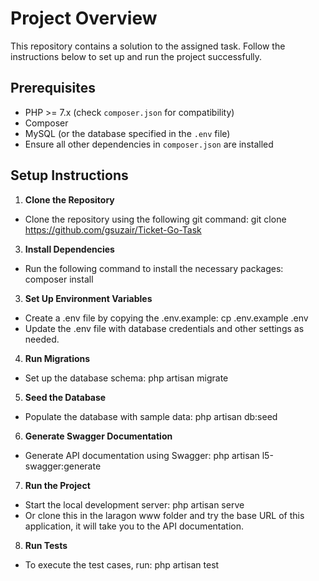 # Project Overview

This repository contains a solution to the assigned task. Follow the instructions below to set up and run the project successfully.

## Prerequisites

- PHP >= 7.x (check `composer.json` for compatibility)
- Composer
- MySQL (or the database specified in the `.env` file)
- Ensure all other dependencies in `composer.json` are installed

## Setup Instructions

1. **Clone the Repository**
- Clone the repository using the following git command:
  git clone https://github.com/gsuzair/Ticket-Go-Task
3. **Install Dependencies**
- Run the following command to install the necessary packages:
  composer install
3. **Set Up Environment Variables**
- Create a .env file by copying the .env.example:
cp .env.example .env
- Update the .env file with database credentials and other settings as needed.
4. **Run Migrations**
- Set up the database schema:
  php artisan migrate
5. **Seed the Database**
- Populate the database with sample data:
  php artisan db:seed
6. **Generate Swagger Documentation**
- Generate API documentation using Swagger:
  php artisan l5-swagger:generate
7. **Run the Project**
- Start the local development server:
  php artisan serve
- Or clone this in the laragon www folder and try the base URL of this application, it will take you to the API documentation.
8. **Run Tests**
- To execute the test cases, run:
  php artisan test
